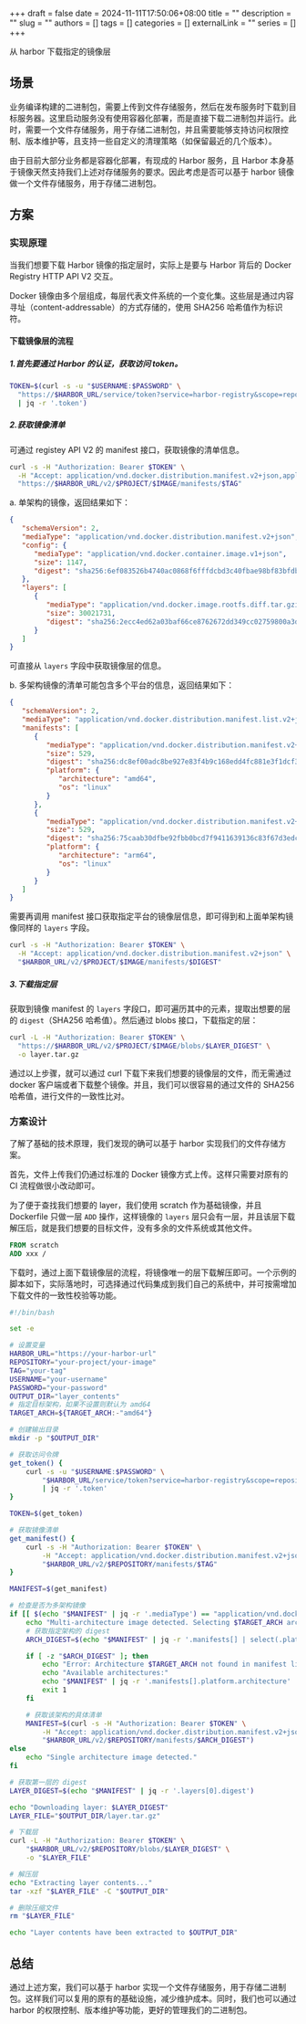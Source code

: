 +++ 
draft = false
date = 2024-11-11T17:50:06+08:00
title = ""
description = ""
slug = ""
authors = []
tags = []
categories = []
externalLink = ""
series = []
+++

从 harbor 下载指定的镜像层

<!--more-->
## 场景
业务编译构建的二进制包，需要上传到文件存储服务，然后在发布服务时下载到目标服务器。这里启动服务没有使用容器化部署，而是直接下载二进制包并运行。此时，需要一个文件存储服务，用于存储二进制包，并且需要能够支持访问权限控制、版本维护等，且支持一些自定义的清理策略（如保留最近的几个版本）。

由于目前大部分业务都是容器化部署，有现成的 Harbor 服务，且 Harbor 本身基于镜像天然支持我们上述对存储服务的要求。因此考虑是否可以基于 harbor 镜像做一个文件存储服务，用于存储二进制包。

## 方案
### 实现原理
当我们想要下载 Harbor 镜像的指定层时，实际上是要与 Harbor 背后的 Docker Registry HTTP API V2 交互。

Docker 镜像由多个层组成，每层代表文件系统的一个变化集。这些层是通过内容寻址（content-addressable）的方式存储的，使用 SHA256 哈希值作为标识符。

#### 下载镜像层的流程
##### 1.首先要通过 Harbor 的认证，获取访问 token。

```bash
TOKEN=$(curl -s -u "$USERNAME:$PASSWORD" \
  "https://$HARBOR_URL/service/token?service=harbor-registry&scope=repository:$PROJECT/$IMAGE:pull" \
  | jq -r '.token')
```

##### 2.获取镜像清单
可通过 registey API V2 的 manifest 接口，获取镜像的清单信息。

```bash
curl -s -H "Authorization: Bearer $TOKEN" \
  -H "Accept: application/vnd.docker.distribution.manifest.v2+json,application/vnd.oci.image.manifest.v1+json" \
  "https://$HARBOR_URL/v2/$PROJECT/$IMAGE/manifests/$TAG"
```

a. 单架构的镜像，返回结果如下：
```json
{
   "schemaVersion": 2,
   "mediaType": "application/vnd.docker.distribution.manifest.v2+json",
   "config": {
      "mediaType": "application/vnd.docker.container.image.v1+json",
      "size": 1147,
      "digest": "sha256:6ef083526b4740ac0868f6fffdcbd3c40fbae98bf83bfdbaab4f7c2ace099c22"
   },
   "layers": [
      {
         "mediaType": "application/vnd.docker.image.rootfs.diff.tar.gzip",
         "size": 30021731,
         "digest": "sha256:2ecc4ed62a03baf66ce8762672dd349cc02759800a3d9c4ec6d9e3605f487372"
      }
   ]
}
```
可直接从 `layers` 字段中获取镜像层的信息。


b. 多架构镜像的清单可能包含多个平台的信息，返回结果如下：
```json
{
   "schemaVersion": 2,
   "mediaType": "application/vnd.docker.distribution.manifest.list.v2+json",
   "manifests": [
      {
         "mediaType": "application/vnd.docker.distribution.manifest.v2+json",
         "size": 529,
         "digest": "sha256:dc8ef00adc8be927e83f4b9c168edd4fc881e3f1dcf39016f534e610acd31d52",
         "platform": {
            "architecture": "amd64",
            "os": "linux"
         }
      },
      {
         "mediaType": "application/vnd.docker.distribution.manifest.v2+json",
         "size": 529,
         "digest": "sha256:75caab30dfbe92fbb0bcd7f9411639136c83f67d3edc3452e0d9ae33ad50d43a",
         "platform": {
            "architecture": "arm64",
            "os": "linux"
         }
      }
   ]
}
```

需要再调用 manifest 接口获取指定平台的镜像层信息，即可得到和上面单架构镜像同样的 `layers` 字段。
```bash
curl -s -H "Authorization: Bearer $TOKEN" \
  -H "Accept: application/vnd.docker.distribution.manifest.v2+json" \
  "$HARBOR_URL/v2/$PROJECT/$IMAGE/manifests/$DIGEST"
```

##### 3.下载指定层
获取到镜像 manifest 的 `layers` 字段口，即可遍历其中的元素，提取出想要的层的 `digest`（SHA256 哈希值）。然后通过 blobs 接口，下载指定的层：
```bash
curl -L -H "Authorization: Bearer $TOKEN" \
  "https://$HARBOR_URL/v2/$PROJECT/$IMAGE/blobs/$LAYER_DIGEST" \
  -o layer.tar.gz
```

通过以上步骤，就可以通过 curl 下载下来我们想要的镜像层的文件，而无需通过 docker 客户端或者下载整个镜像。并且，我们可以很容易的通过文件的 SHA256 哈希值，进行文件的一致性比对。

### 方案设计
了解了基础的技术原理，我们发现的确可以基于 harbor 实现我们的文件存储方案。

首先，文件上传我们仍通过标准的 Docker 镜像方式上传。这样只需要对原有的 CI 流程做很小改动即可。

为了便于查找我们想要的 layer，我们使用 scratch 作为基础镜像，并且 Dockerfile 只做一层 `ADD` 操作，这样镜像的 `layers` 层只会有一层，并且该层下载解压后，就是我们想要的目标文件，没有多余的文件系统或其他文件。

```Dockerfile
FROM scratch
ADD xxx /
```

下载时，通过上面下载镜像层的流程，将镜像唯一的层下载解压即可。一个示例的脚本如下，实际落地时，可选择通过代码集成到我们自己的系统中，并可按需增加下载文件的一致性校验等功能。
```bash
#!/bin/bash

set -e

# 设置变量
HARBOR_URL="https://your-harbor-url"
REPOSITORY="your-project/your-image"
TAG="your-tag"
USERNAME="your-username"
PASSWORD="your-password"
OUTPUT_DIR="layer_contents"
# 指定目标架构，如果不设置则默认为 amd64
TARGET_ARCH=${TARGET_ARCH:-"amd64"}

# 创建输出目录
mkdir -p "$OUTPUT_DIR"

# 获取访问令牌
get_token() {
    curl -s -u "$USERNAME:$PASSWORD" \
        "$HARBOR_URL/service/token?service=harbor-registry&scope=repository:$REPOSITORY:pull" \
        | jq -r '.token'
}

TOKEN=$(get_token)

# 获取镜像清单
get_manifest() {
    curl -s -H "Authorization: Bearer $TOKEN" \
        -H "Accept: application/vnd.docker.distribution.manifest.v2+json,application/vnd.oci.image.manifest.v1+json,application/vnd.docker.distribution.manifest.list.v2+json" \
        "$HARBOR_URL/v2/$REPOSITORY/manifests/$TAG"
}

MANIFEST=$(get_manifest)

# 检查是否为多架构镜像
if [[ $(echo "$MANIFEST" | jq -r '.mediaType') == "application/vnd.docker.distribution.manifest.list.v2+json" ]]; then
    echo "Multi-architecture image detected. Selecting $TARGET_ARCH architecture."
    # 获取指定架构的 digest
    ARCH_DIGEST=$(echo "$MANIFEST" | jq -r '.manifests[] | select(.platform.architecture == "'"$TARGET_ARCH"'") | .digest')

    if [ -z "$ARCH_DIGEST" ]; then
        echo "Error: Architecture $TARGET_ARCH not found in manifest list."
        echo "Available architectures:"
        echo "$MANIFEST" | jq -r '.manifests[].platform.architecture'
        exit 1
    fi

    # 获取该架构的具体清单
    MANIFEST=$(curl -s -H "Authorization: Bearer $TOKEN" \
        -H "Accept: application/vnd.docker.distribution.manifest.v2+json,application/vnd.oci.image.manifest.v1+json" \
        "$HARBOR_URL/v2/$REPOSITORY/manifests/$ARCH_DIGEST")
else
    echo "Single architecture image detected."
fi

# 获取第一层的 digest
LAYER_DIGEST=$(echo "$MANIFEST" | jq -r '.layers[0].digest')

echo "Downloading layer: $LAYER_DIGEST"
LAYER_FILE="$OUTPUT_DIR/layer.tar.gz"

# 下载层
curl -L -H "Authorization: Bearer $TOKEN" \
    "$HARBOR_URL/v2/$REPOSITORY/blobs/$LAYER_DIGEST" \
    -o "$LAYER_FILE"

# 解压层
echo "Extracting layer contents..."
tar -xzf "$LAYER_FILE" -C "$OUTPUT_DIR"

# 删除压缩文件
rm "$LAYER_FILE"

echo "Layer contents have been extracted to $OUTPUT_DIR"
```

## 总结
通过上述方案，我们可以基于 harbor 实现一个文件存储服务，用于存储二进制包。这样我们可以复用的原有的基础设施，减少维护成本。同时，我们也可以通过 harbor 的权限控制、版本维护等功能，更好的管理我们的二进制包。

